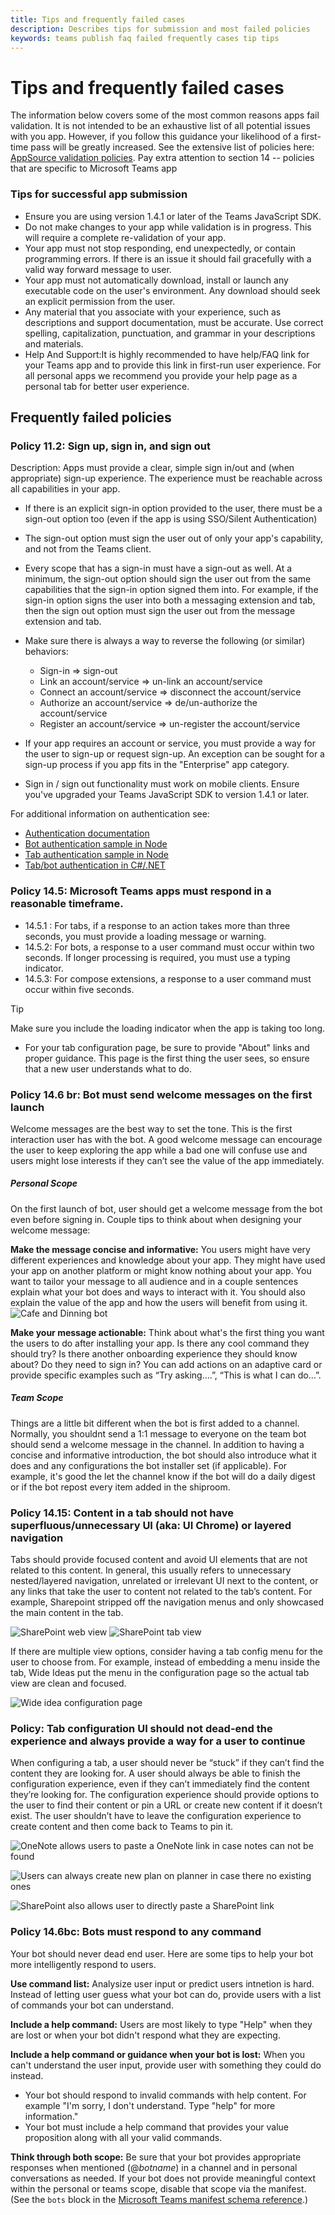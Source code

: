 ```yaml
---
title: Tips and frequently failed cases 
description: Describes tips for submission and most failed policies  
keywords: teams publish faq failed frequently cases tip tips 
---
```


# Tips and frequently failed cases 

The information below covers some of the most common reasons apps fail validation. It is not intended to be an exhaustive list of all potential issues with you app. However, if you follow this guidance your likelihood of a first-time pass will be greatly increased. See the extensive list of policies here: [AppSource validation policies](https://dev.office.com/officestore/docs/validation-policies). Pay extra attention to section 14 -- policies that are specific to Microsoft Teams app

### Tips for successful app submission

* Ensure you are using version 1.4.1 or later of the Teams JavaScript SDK.
* Do not make changes to your app while validation is in progress. This will require a complete re-validation of your app.
* Your app  must not stop responding, end unexpectedly, or contain programming errors. If there is an issue it should fail gracefully with a valid way forward message to user.
* Your app must not automatically download, install or launch any executable code on the user's environment. Any download should seek an explicit permission from the user.
* Any material that you associate with your experience, such as descriptions and support documentation, must be accurate. Use correct spelling, capitalization, punctuation, and grammar in your descriptions and materials.
* Help And Support:It is highly recommended to have help/FAQ link for your Teams app and to provide this link in first-run user experience. For all personal apps we recommend you provide your help page as a personal tab for better user experience.

## Frequently failed policies 
### Policy 11.2: Sign up, sign in, and sign out

Description: Apps must provide a clear, simple sign in/out and (when appropriate) sign-up experience. The experience must be reachable across all capabilities in your app.

* If there is an explicit sign-in option provided to the user, there must be a sign-out option too (even if the app is using SSO/Silent Authentication)
* The sign-out option must sign the user out of only your app's capability, and not from the Teams client.
* Every scope that has a sign-in must have a sign-out as well. At a minimum, the sign-out option should sign the user out from the same capabilities that the sign-in option signed them into. For example, if the sign-in option signs the user into both a messaging extension and tab, then the sign out option must sign the user out from the message extension and tab.

* Make sure there is always a way to reverse the following (or similar) behaviors:
  * Sign-in => sign-out
  * Link an account/service => un-link an account/service
  * Connect an account/service => disconnect the account/service
  * Authorize an account/service => de/un-authorize the account/service
  * Register an account/service => un-register the account/service
* If your app requires an account or service, you must provide a way for the user to sign-up or request sign-up. An exception can be sought for a sign-up process if you app fits in the "Enterprise" app category.
* Sign in / sign out functionality must work on mobile clients. Ensure you've upgraded your Teams JavaScript SDK to version 1.4.1 or later.

For additional information on authentication see:

* [Authentication documentation](~/concepts/authentication/authentication.md)
* [Bot authentication sample in Node](https://github.com/OfficeDev/microsoft-teams-sample-auth-node)
* [Tab authentication sample in Node](https://github.com/OfficeDev/microsoft-teams-sample-complete-node)
* [Tab/bot authentication in C#/.NET](https://github.com/OfficeDev/microsoft-teams-sample-complete-csharp)


### Policy 14.5: Microsoft Teams apps must respond in a reasonable timeframe.
* 14.5.1 : For tabs, if a response to an action takes more than three seconds, you must provide a loading message or warning.
* 14.5.2: For bots, a response to a user command must occur within two seconds. If longer processing is required, you must use a typing indicator.
* 14.5.3: For compose extensions, a response to a user command must occur within five seconds.
> [!TIP]
> Make sure you include the loading indicator when the app is taking too long.


* For your tab configuration page, be sure to provide "About" links and proper guidance. This page is the first thing the user sees, so ensure that a new user understands what to do.

### Policy 14.6 br: Bot must send welcome messages on the first launch

Welcome messages are the best way to set the tone. This is the first interaction user has with the bot. A good welcome message can encourage the user to keep exploring the app while a bad one will confuse use and users might lose interests if they can’t see the value of the app immediately.
##### Personal Scope
On the first launch of bot, user should get a welcome message from the bot even before signing in. Couple tips to think about when designing your welcome message:

**Make the message concise and informative:**
You users might have very different experiences and knowledge about your app. They might have used your app on another platform or might know nothing about your app. You want to tailor your message to all audience and in a couple sentences explain what your bot does and ways to interact with it. You should also explain the value of the app and how the users will benefit from using it.
![Cafe and Dinning bot](~/assets/images/faq/cafe-bot.png)

**Make your message actionable:** Think about what's the first thing you want the users to do after installing your app. Is there any cool command they should try? Is there another onboarding experience they should know about? Do they need to sign in? You can add actions on an adaptive card or provide specific examples such as “Try asking….”, “This is what I can do…”.

##### Team Scope
Things are a little bit different when the bot is first added to a channel. Normally, you shouldnt send a 1:1 message to everyone on the team bot should send a welcome message in the channel. In addition to having a concise and informative introduction, the bot should also introduce what it does and any configurations the bot installer set (if applicable). For example, it's good the let the channel know if the bot will do a daily digest or if the bot repost every item added in the shiproom.

### Policy 14.15: Content in a tab should not have superfluous/unnecessary UI (aka: UI Chrome) or layered navigation
Tabs should provide focused content and avoid UI elements that are not related to this content. In general, this usually refers to unnecessary nested/layered navigation, unrelated or irrelevant UI next to the content, or any links that take the user to content not related to the tab’s content. For example, Sharepoint stripped off the navigation menus and only showcased the main content in the tab.

![SharePoint web view](~/assets/images/faq/web-sp.png)
![SharePoint tab view](~/assets/images/faq/tab-sp.png)

If there are multiple view options, consider having a tab config menu for the user to choose from. For example, instead of embedding a menu inside the tab, Wide Ideas put the menu in the configuration page so the actual tab view are clean and focused.

![Wide idea configuration page](~/assets/images/faq/wideidea.png)

### Policy: Tab configuration UI should not dead-end the experience and always provide a way for a user to continue

When configuring a tab, a user should never be “stuck” if they can’t find the content they are looking for. A user should always be able to finish the configuration experience, even if they can’t immediately find the content they’re looking for. The configuration experience should provide options to the user to find their content or pin a URL or create new content if it doesn’t exist. The user shouldn’t have to leave the configuration experience to create content and then come back to Teams to pin it.

![OneNote allows users to paste a OneNote link in case notes can not be found](~/assets/images/faq/tab-onenote-config.png)

![Users can always create new plan on planner in case there no existing ones](~/assets/images/faq/tab-planner-config.png)

![SharePoint also allows user to directly paste a SharePoint link](~/assets/images/faq/tab-sp-config.png)

### Policy 14.6bc: Bots must respond to any command
Your bot should never dead end user. Here are some tips to help your bot more intelligently respond to users. 

**Use command list:** Analysize user input or predict users intnetion is hard. Instead of letting user guess what your bot can do, provide users with a list of commands your bot can understand. 

**Include a help command:** Users are most likely to type "Help" when they are lost or when your bot didn't respond what they are expecting.

**Include a help command or guidance when your bot is lost:** When you can't understand the user input, provide user with something they could do instead.

* Your bot should respond to invalid commands with help content. For example "I'm sorry, I don't understand. Type "help" for more information."
* Your bot must include a help command that provides your value proposition along with all your valid commands.

**Think through both scope:** Be sure that your bot provides appropriate responses when mentioned (@*botname*) in a channel and in personal conversations as needed. If your bot does not provide meaningful context within the personal or teams scope, disable that scope via the manifest. (See the `bots` block in the [Microsoft Teams manifest schema reference](~/resources/schema/manifest-schema.md#bots).)
